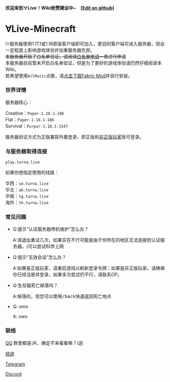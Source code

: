 #### 欢迎来到∀Live！Wiki绝赞建设中~　[\[Edit on github\]](https://github.com/TurnALive/TurnAWiki)




# ∀Live-Minecraft
!>服务器使用1.17.1或1.18原版客户端即可加入，更旧的客户端可进入服务器，但会一定程度上影响游戏体验并加重服务器负担。</br>
~~本服务器开启了白名单验证，请阅读[白名单申请](/auth/Whitelist)一章进行申请~~</br>
本服务器目前暂未开启白名单验证，但是为了更好的游戏体验请仍然仔细阅读本Wiki。</br>
若希望使用`AllMusic`点歌，请[点击下载Fabric Mod](https://dl.turna.live/allmusic-latest.jar)并自行安装。

### 世界详情
服务器核心：

Creative：`Paper-1.18.1-186`</br>
Flat：`Paper-1.18.1-186`</br>
Survival：`Purpur-1.18.1-1547`


服务器验证方式为正版兼容外置登录，即正版和[非正版玩家](/auth/HMCL)皆可登录。

### 与服务器取得连接

```
play.turna.live
```

如果你想指定使用的线路：

华西：`se.turna.live`</br>
华北：`ab.turna.live`</br>
华南：`tg.turna.live`</br>
海外：`th.turna.live`</br>


### 常见问题
- Q:提示“认证服务器停机维护”怎么办？

	 A:请退出重试几次，如果实在不行可能是由于你所在的地区无法连接到认证服务器。(可以尝试科学上网
- Q:提示“无效会话”怎么办？
  
  A:如果是正版玩家，请重启游戏以刷新登录令牌；如果是非正版玩家，请确保你已经注册并登录，如果多次尝试仍不行，请联系OP。

- Q:生存服死亡掉落吗？

  A:掉落的，但您可以使用<kbd>/back</kbd>快速返回死亡地点

- Q: omo

  A: owo

### 联络
[QQ](https://jq.qq.com/?_wv=1027&k=G0qBG63H) 群里都是JK，确定不来看看嘛？(逃

[频道](https://qun.qq.com/qqweb/qunpro/share?_wv=3&_wwv=128&inviteCode=1tePPW&from=246610&biz=ka)

[Telegram](https://t.me/turnalive)

[Discord](https://discord.gg/BMKJYmDHEq)

